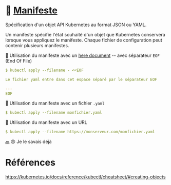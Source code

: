 # :scroll: [Manifeste](https://kubernetes.io/docs/reference/glossary/?all=true#term-manifest)

Spécification d'un objet API Kubernetes au format JSON ou YAML.

Un manifeste spécifie l'état souhaité d'un objet que Kubernetes conservera lorsque vous appliquez le manifeste. Chaque fichier de configuration peut contenir plusieurs manifestes.

:round_pushpin: Utilisation du manifeste avec un [here document](https://en.wikipedia.org/wiki/Here_document) -- avec séparateur `EOF` (End Of File)

```yaml
$ kubectl apply --filename - <<EOF

Le fichier yaml entre dans cet espace séparé par le séparateur EOF

---
EOF
```

:round_pushpin: Utilisation du manifeste avec un fichier `.yaml`

```yaml
$ kubectl apply --filename monfichier.yaml
```

:round_pushpin: Utilisation du manifeste avec un URL

```yaml
$ kubectl apply --filename https://monserveur.com/monfichier.yaml
```

[:back:](../#control_knobs-le-plan-de-contrôle-control-plane) :angry: Je le savais déjà

# Références

https://kubernetes.io/docs/reference/kubectl/cheatsheet/#creating-objects


